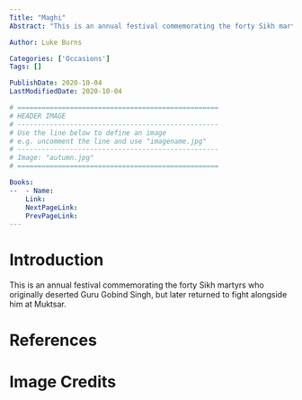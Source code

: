 ```yaml
---
Title: "Maghi"
Abstract: "This is an annual festival commemorating the forty Sikh martyrs who originally deserted Guru Gobind Singh, but later returned to fight alongside him at Muktsar."

Author: Luke Burns

Categories: ['Occasions']
Tags: []

PublishDate: 2020-10-04
LastModifiedDate: 2020-10-04

# ==================================================
# HEADER IMAGE
# --------------------------------------------------
# Use the line below to define an image
# e.g. uncomment the line and use "imagename.jpg"
# --------------------------------------------------
# Image: "autumn.jpg"
# ==================================================

Books:
--  - Name: 
    Link: 
    NextPageLink:
    PrevPageLink:
---
```

# Introduction
This is an annual festival commemorating the forty Sikh martyrs who originally deserted Guru Gobind Singh, but later returned to fight alongside him at Muktsar.

# References

# Image Credits
